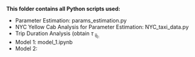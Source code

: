 **This folder contains all Python scripts used:**

* Parameter Estimation: params_estimation.py
* NYC Yellow Cab Analysis for Parameter Estimation: NYC_taxi_data.py
* Trip Duration Analysis (obtain $\tau$ <sub>ij<sub>): 
* Model 1: model_1.ipynb
* Model 2: 
